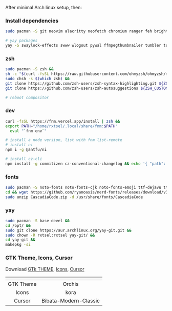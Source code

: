 After minimal Arch linux setup, then:


### Install dependencies
```bash
sudo pacman -S git neovim alacritty neofetch chromium ranger feh brightnessctl udiskie ntfs-3g glib2 gvfs pipewire wireplumber polkit-kde-agent qt5-wayland qt5-wayland xdg-desktop-portal-hyprland grim slurp brightnessctl pamixer cliphist swappy swayidle xautolock lxappearance mpv rofi thunar waybar ark ttf-fira-sans ttf-fira-code ttf-firacode-nerd blueman  bluez bluez-utils

# yay packages
yay -S swaylock-effects swww wlogout pywal ffmpegthumbnailer tumbler tumbler-extra-thumbnailers
```

### zsh
```bash
sudo pacman -S zsh &&
sh -c "$(curl -fsSL https://raw.githubusercontent.com/ohmyzsh/ohmyzsh/master/tools/install.sh)" &&
sudo chsh -s $(which zsh) &&
git clone https://github.com/zsh-users/zsh-syntax-highlighting.git ${ZSH_CUSTOM:-~/.oh-my-zsh/custom}/plugins/zsh-syntax-highlighting &&
git clone https://github.com/zsh-users/zsh-autosuggestions ${ZSH_CUSTOM:-~/.oh-my-zsh/custom}/plugins/zsh-autosuggestions

# reboot compositor
```

### dev
```bash
curl -fsSL https://fnm.vercel.app/install | zsh &&
export PATH="/home/rxtsel/.local/share/fnm:$PATH"
  eval "`fnm env`"

# install a node version, list with fnm list-remote
# install ni
npm i -g @antfu/ni

# install cz-cli
npm install -g commitizen cz-conventional-changelog && echo '{ "path": "cz-conventional-changelog" }' > ~/.czrc
```

### fonts
```bash
sudo pacman -S noto-fonts noto-fonts-cjk noto-fonts-emoji ttf-dejavu ttf-liberation ttf-font-awesome ttf-bitstream-vera gnu-free-fonts ttf-croscore ttf-droid ttf-ibm-plex ttf-liberation &&
cd && wget https://github.com/ryanoasis/nerd-fonts/releases/download/v3.0.2/CascadiaCode.zip &&
sudo unzip CascadiaCode.zip -d /usr/share/fonts/CascadiaCode
```

### yay
```bash
sudo pacman -S base-devel &&
cd /opt/ &&
sudo git clone https://aur.archlinux.org/yay-git.git &&
sudo chown -R rxtsel:rxtsel yay-git/ &&
cd yay-git &&
makepkg -si
```

### GTK Theme, Icons, Cursor
Download [GTk THEME](https://github.com/vinceliuice/Orchis-theme), [Icons](https://github.com/bikass/kora), [Cursor](https://www.gnome-look.org/p/1914825/)

| <!-- -->      | <!-- -->        |
|:-------------:|:---------------:|
| GTK Theme         | Orchis        |
| Icons         | kora        |
| Cursor         | Bibata-Modern-Classic      |


